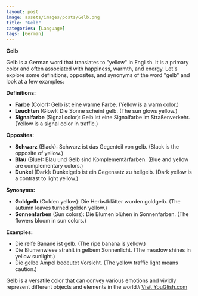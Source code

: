 ```yaml
---
layout: post
image: assets/images/posts/Gelb.png
title: "Gelb"
categories: [Language]
tags: [German]
---
```


**Gelb**

Gelb is a German word that translates to "yellow" in English. It is a primary color and often associated with happiness, warmth, and energy. Let's explore some definitions, opposites, and synonyms of the word "gelb" and look at a few examples:

**Definitions:**

- **Farbe** (Color): Gelb ist eine warme Farbe. (Yellow is a warm color.)
- **Leuchten** (Glow): Die Sonne scheint gelb. (The sun glows yellow.)
- **Signalfarbe** (Signal color): Gelb ist eine Signalfarbe im Straßenverkehr. (Yellow is a signal color in traffic.)

**Opposites:**

- **Schwarz** (Black): Schwarz ist das Gegenteil von gelb. (Black is the opposite of yellow.)
- **Blau** (Blue): Blau und Gelb sind Komplementärfarben. (Blue and yellow are complementary colors.)
- **Dunkel** (Dark): Dunkelgelb ist ein Gegensatz zu hellgelb. (Dark yellow is a contrast to light yellow.)

**Synonyms:**

- **Goldgelb** (Golden yellow): Die Herbstblätter wurden goldgelb. (The autumn leaves turned golden yellow.)
- **Sonnenfarben** (Sun colors): Die Blumen blühen in Sonnenfarben. (The flowers bloom in sun colors.)

**Examples:**

- Die reife Banane ist gelb. (The ripe banana is yellow.)
- Die Blumenwiese strahlt in gelbem Sonnenlicht. (The meadow shines in yellow sunlight.)
- Die gelbe Ampel bedeutet Vorsicht. (The yellow traffic light means caution.)

Gelb is a versatile color that can convey various emotions and vividly represent different objects and elements in the world.\ <a id="yg-widget-0" class="youglish-widget" data-query="Gelb" data-lang="german" data-components="8412" data-auto-start="0" data-bkg-color="theme_light" data-title="How%20to%20pronounce%20Gelb%20in%20German"  rel="nofollow" href="https://youglish.com">Visit YouGlish.com</a><script async src="https://youglish.com/public/emb/widget.js" charset="utf-8"></script>